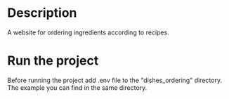 # Description
A website for ordering ingredients according to recipes.
# Run the project
Before running the project add .env file to the "dishes_ordering" directory. The example you can find in the same directory.
